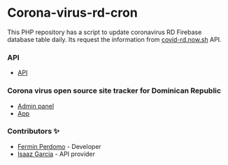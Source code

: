 # Corona-virus-rd-cron
This PHP repository has a script to update coronavirus RD Firebase database table daily. 
Its request the information from [covid-rd.now.sh](https://covid-rd.now.sh/api/boletin) API.

### API

- [API](https://covid-rd.now.sh/api/boletin)
    
### Corona virus open source site tracker for Dominican Republic
- [Admin panel](https://github.com/masterfermin02/coronavirusrd-admin)
- [App](https://github.com/masterfermin02/coronavirusrd)


### Contributors ✨
- [Fermin Perdomo](https://github.com/masterfermin02) - Developer
- [Isaaz Garcia](https://github.com/isaazgarcia) - API provider
